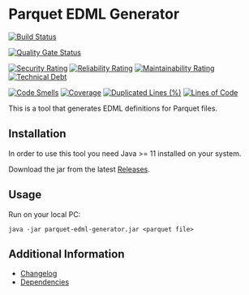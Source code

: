 # Parquet EDML Generator

[![Build Status](https://github.com/exasol/parquet-edml-generator/actions/workflows/ci-build.yml/badge.svg)](https://github.com/exasol/parquet-edml-generator/actions/workflows/ci-build.yml)

[![Quality Gate Status](https://sonarcloud.io/api/project_badges/measure?project=com.exasol%3Aparquet-edml-generator&metric=alert_status)](https://sonarcloud.io/dashboard?id=com.exasol%3Aparquet-edml-generator)

[![Security Rating](https://sonarcloud.io/api/project_badges/measure?project=com.exasol%3Aparquet-edml-generator&metric=security_rating)](https://sonarcloud.io/dashboard?id=com.exasol%3Aparquet-edml-generator)
[![Reliability Rating](https://sonarcloud.io/api/project_badges/measure?project=com.exasol%3Aparquet-edml-generator&metric=reliability_rating)](https://sonarcloud.io/dashboard?id=com.exasol%3Aparquet-edml-generator)
[![Maintainability Rating](https://sonarcloud.io/api/project_badges/measure?project=com.exasol%3Aparquet-edml-generator&metric=sqale_rating)](https://sonarcloud.io/dashboard?id=com.exasol%3Aparquet-edml-generator)
[![Technical Debt](https://sonarcloud.io/api/project_badges/measure?project=com.exasol%3Aparquet-edml-generator&metric=sqale_index)](https://sonarcloud.io/dashboard?id=com.exasol%3Aparquet-edml-generator)

[![Code Smells](https://sonarcloud.io/api/project_badges/measure?project=com.exasol%3Aparquet-edml-generator&metric=code_smells)](https://sonarcloud.io/dashboard?id=com.exasol%3Aparquet-edml-generator)
[![Coverage](https://sonarcloud.io/api/project_badges/measure?project=com.exasol%3Aparquet-edml-generator&metric=coverage)](https://sonarcloud.io/dashboard?id=com.exasol%3Aparquet-edml-generator)
[![Duplicated Lines (%)](https://sonarcloud.io/api/project_badges/measure?project=com.exasol%3Aparquet-edml-generator&metric=duplicated_lines_density)](https://sonarcloud.io/dashboard?id=com.exasol%3Aparquet-edml-generator)
[![Lines of Code](https://sonarcloud.io/api/project_badges/measure?project=com.exasol%3Aparquet-edml-generator&metric=ncloc)](https://sonarcloud.io/dashboard?id=com.exasol%3Aparquet-edml-generator)

This is a tool that generates EDML definitions for Parquet files.

## Installation

In order to use this tool you need Java >= 11 installed on your system.

Download the jar from the latest [Releases](https://github.com/exasol/parquet-edml-generator/releases).

## Usage

Run on your local PC:

```shell
java -jar parquet-edml-generator.jar <parquet file>
```

## Additional Information

* [Changelog](doc/changes/changelog.md)
* [Dependencies](dependencies.md)
